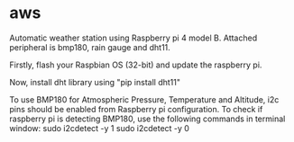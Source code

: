 # aws
Automatic weather station using Raspberry pi 4 model B. Attached peripheral is bmp180, rain gauge and dht11.

Firstly, flash your Raspbian OS (32-bit) and update the raspberry pi.

Now, install dht library using "pip install dht11"

To use BMP180 for Atmospheric Pressure, Temperature and Altitude, i2c pins should be enabled from Raspberry pi configuration.
To check if raspberry pi is detecting BMP180, use the following commands in terminal window:
sudo i2cdetect -y 1
sudo i2cdetect -y 0
